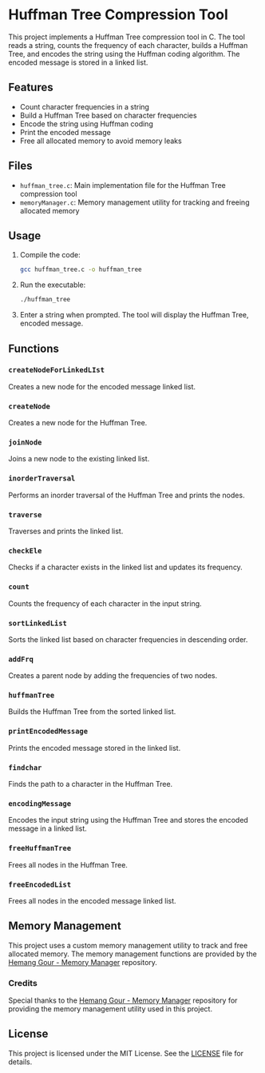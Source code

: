 # Huffman Tree Compression Tool

This project implements a Huffman Tree compression tool in C. The tool reads a string, counts the frequency of each character, builds a Huffman Tree, and encodes the string using the Huffman coding algorithm. The encoded message is stored in a linked list.

## Features

- Count character frequencies in a string
- Build a Huffman Tree based on character frequencies
- Encode the string using Huffman coding
- Print the encoded message
- Free all allocated memory to avoid memory leaks

## Files

- `huffman_tree.c`: Main implementation file for the Huffman Tree compression tool
- `memoryManager.c`: Memory management utility for tracking and freeing allocated memory

## Usage

1. Compile the code:
    ```sh
    gcc huffman_tree.c -o huffman_tree
    ```

2. Run the executable:
    ```sh
    ./huffman_tree
    ```

3. Enter a string when prompted. The tool will display the Huffman Tree, encoded message.

## Functions

### `createNodeForLinkedLIst`

Creates a new node for the encoded message linked list.

### `createNode`

Creates a new node for the Huffman Tree.

### `joinNode`

Joins a new node to the existing linked list.

### `inorderTraversal`

Performs an inorder traversal of the Huffman Tree and prints the nodes.

### `traverse`

Traverses and prints the linked list.

### `checkEle`

Checks if a character exists in the linked list and updates its frequency.

### `count`

Counts the frequency of each character in the input string.

### `sortLinkedList`

Sorts the linked list based on character frequencies in descending order.

### `addFrq`

Creates a parent node by adding the frequencies of two nodes.

### `huffmanTree`

Builds the Huffman Tree from the sorted linked list.

### `printEncodedMessage`

Prints the encoded message stored in the linked list.

### `findchar`

Finds the path to a character in the Huffman Tree.

### `encodingMessage`

Encodes the input string using the Huffman Tree and stores the encoded message in a linked list.

### `freeHuffmanTree`

Frees all nodes in the Huffman Tree.

### `freeEncodedList`

Frees all nodes in the encoded message linked list.

## Memory Management

This project uses a custom memory management utility to track and free allocated memory. The memory management functions are provided by the [Hemang Gour - Memory Manager](https://github.com/Hemanggour/C-Projects/tree/main/Memory-Manager) repository.

### Credits

Special thanks to the [Hemang Gour - Memory Manager](https://github.com/Hemanggour/C-Projects/tree/main/Memory-Manager) repository for providing the memory management utility used in this project.

## License

This project is licensed under the MIT License. See the [LICENSE](LICENSE) file for details.